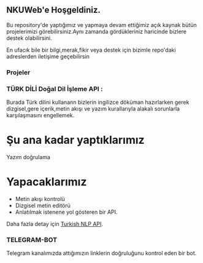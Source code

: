 ## NKUWeb'e Hoşgeldiniz.

Bu repository'de yaptığımız ve yapmaya devam ettiğimiz açık kaynak bütün projelerimizi görebilirsiniz.Aynı zamanda gördükleriniz haricinde bizlere destek olabilirsini.

En ufacık bile bir bilgi,merak,fikir veya destek için bizimle repo'daki adreslerden iletişime geçebilirsin

### Projeler
### TÜRK DİLİ Doğal Dil İşleme API :
Burada Türk dilini kullanann bizlerin ingilizce döküman hazırlarken gerek dizgisel,gere içerik,metin akışı ve yazım kurallarıyla alakalı sorunlarla karşılaşmasını engellemek.

# Şu ana kadar yaptıklarımız
Yazım doğrulama

# Yapacaklarımız
* Metin akışı kontrolü
* Dizgisel metin editörü
* Anlatılmak istenene yol gösteren bir API.


Daha fazla detay için [Turkish NLP API](https://github.com/nkudatascience/Turkish-Language-NLP-API).


### TELEGRAM-BOT
Telegram kanalımızda attığımızın linklerin doğruluğunu kontrol eden bir bot.
